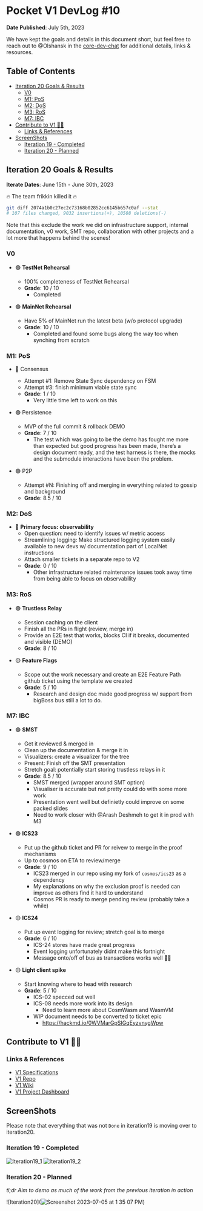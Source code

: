 # Pocket V1 DevLog #10 <!-- omit in toc -->

**Date Published**: July 5th, 2023

We have kept the goals and details in this document short, but feel free to reach out to @Olshansk in the [core-dev-chat](https://discord.com/channels/553741558869131266/986789914379186226) for additional details, links & resources.

## Table of Contents <!-- omit in toc -->

- [Iteration 20 Goals \& Results](#iteration-20-goals--results)
  - [V0](#v0)
  - [M1: PoS](#m1-pos)
  - [M2: DoS](#m2-dos)
  - [M3: RoS](#m3-ros)
  - [M7: IBC](#m7-ibc)
- [Contribute to V1 🧑‍💻](#contribute-to-v1-)
  - [Links \& References](#links--references)
- [ScreenShots](#screenshots)
  - [Iteration 19 - Completed](#iteration-19---completed)
  - [Iteration 20 - Planned](#iteration-20---planned)

## Iteration 20 Goals & Results

**Iterate Dates**: June 15th - June 30th, 2023

🔥 The team frikkin killed it 🔥

```bash
git diff 2074a1b0c27ec2c73168b02852cc6145b657c0af --stat
# 107 files changed, 9032 insertions(+), 10508 deletions(-)
```

Note that this exclude the work we did on infrastructure support, internal documentation, v0 work, SMT repo, collaboration with other projects and a lot more that happens behind the scenes!

### V0

- 🟢 **TestNet Rehearsal**

  - 100% completeness of TestNet Rehearsal
  - **Grade**: 10 / 10
    - Completed

- 🟢 **MainNet Rehearsal**
  - Have 5% of MainNet run the latest beta (w/o protocol upgrade)
  - **Grade**: 10 / 10
    - Completed and found some bugs along the way too when synching from scratch

### M1: PoS

- 🔴 Consensus

  - Attempt #1: Remove State Sync dependency on FSM
  - Attempt #3: finish minimum viable state sync
  - **Grade**: 1 / 10
    - Very little time left to work on this

- 🟢 Persistence

  - MVP of the full commit & rollback DEMO
  - **Grade**: 7 / 10
    - The test which was going to be the demo has fought me more than expected but good progress has been made, there’s a design document ready, and the test harness is there, the mocks and the submodule interactions have been the problem.

- 🟢 P2P
  - Attempt #N: Finishing off and merging in everything related to gossip and background
  - **Grade**: 8.5 / 10

### M2: DoS

- 🔴 **Primary focus: observability**
  - Open question: need to identify issues w/ metric access
  - Streamlining logging: Make structured logging system easily available to new devs w/ documentation part of LocalNet instructions
  - Attach smaller tickets in a separate repo to V2
  - **Grade**: 0 / 10
    - Other infrastructure related maintenance issues took away time from being able to focus on observability

### M3: RoS

- 🟢 **Trustless Relay**

  - Session caching on the client
  - Finish all the PRs in flight (review, merge in)
  - Provide an E2E test that works, blocks CI if it breaks, documented and visible (DEMO)
  - **Grade**: 8 / 10

- 🟡 **Feature Flags**
  - Scope out the work necessary and create an E2E Feature Path github ticket using the template we created
  - **Grade**: 5 / 10
    - Research and design doc made good progress w/ support from bigBoss bus still a lot to do.

### M7: IBC

- 🟢 **SMST**

  - Get it reviewed & merged in
  - Clean up the documentation & merge it in
  - Visualizers: create a visualizer for the tree
  - Present: Finish off the SMT presentation
  - Stretch goal: potentially start storing trustless relays in it
  - **Grade**: 8.5 / 10
    - SMST merged (wrapper around SMT option)
    - Visualiser is accurate but not pretty could do with some more work
    - Presentation went well but definietly could improve on some packed slides
    - Need to work closer with @Arash Deshmeh to get it in prod with M3

- 🟢 **ICS23**

  - Put up the github ticket and PR for reivew to merge in the proof mechanisms
  - Up to cosmos on ETA to review/merge
  - **Grade**: 9 / 10
    - ICS23 merged in our repo using my fork of `cosmos/ics23` as a dependency
    - My explanations on why the exclusion proof is needed can improve as others find it hard to understand
    - Cosmos PR is ready to merge pending review (probably take a while)

- 🟡 **ICS24**

  - Put up event logging for review; stretch goal is to merge
  - **Grade**: 6 / 10
    - ICS-24 stores have made great progress
    - Event logging unfortunately didnt make this fortnight
    - Message onto/off of bus as transactions works well 👍🏻

- 🟡 **Light client spike**
  - Start knowing where to head with research
  - **Grade**: 5 / 10
    - ICS-02 specced out well
    - ICS-08 needs more work into its design
      - Need to learn more about CosmWasm and WasmVM
    - WIP document needs to be converted to ticket epic
      - https://hackmd.io/0WVMarGpSIGqEyzvnygWpw

## Contribute to V1 🧑‍💻

### Links & References

- [V1 Specifications](https://github.com/pokt-network/pocket-network-protocol)
- [V1 Repo](https://github.com/pokt-network/pocket)
- [V1 Wiki](https://github.com/pokt-network/pocket/wiki)
- [V1 Project Dashboard](https://github.com/pokt-network/pocket/projects?query=is%3Aopen)

## ScreenShots

Please note that everything that was not `Done` in iteration19 is moving over to iteration20.

### Iteration 19 - Completed

![Iteration19_1](https://github.com/pokt-network/pocket/assets/1892194/93f033e9-a408-49bf-9531-9f84cc1bc254)
![Iteration19_2](https://github.com/pokt-network/pocket/assets/1892194/2c600d90-fe4c-496b-a4e4-66ef0afb4771)

### Iteration 20 - Planned

_tl;dr Aim to demo as much of the work from the previous iteration in action_

![Iteration20](![Screenshot 2023-07-05 at 1 35 07 PM](https://github.com/pokt-network/pocket-core/assets/1892194/8ae047ee-f186-4e1a-8ced-14764ec83886))

<!-- GITHUB_WIKI: devlog/2023_07_05 -->
